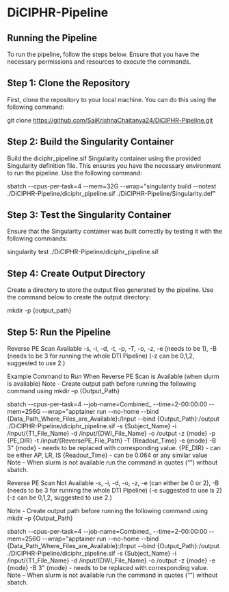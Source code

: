 # DiCIPHR-Pipeline

## Running the Pipeline
To run the pipeline, follow the steps below. Ensure that you have the necessary permissions and resources to execute the commands.
 
## Step 1: Clone the Repository
First, clone the repository to your local machine. You can do this using the following command:
 
git clone https://github.com/SaiKrishnaChaitanya24/DiCIPHR-Pipeline.git
 
## Step 2: Build the Singularity Container
Build the diciphr_pipeline.sif Singularity container using the provided Singularity definition file. This ensures you have the necessary environment to run the pipeline. Use the following command:
 
sbatch --cpus-per-task=4 --mem=32G --wrap="singularity build --notest ./DiCIPHR-Pipeline/diciphr_pipeline.sif ./DiCIPHR-Pipeline/Singularity.def"

## Step 3: Test the Singularity Container

Ensure that the Singularity container was built correctly by testing it with the following commands:

singularity test ./DiCIPHR-Pipeline/diciphr_pipeline.sif 
 
## Step 4: Create Output Directory
Create a directory to store the output files generated by the pipeline. Use the command below to create the output directory:
 
mkdir -p {output_path}
 
## Step 5: Run the Pipeline
Reverse PE Scan Available
-s, -i, -d, -t, -p, -T, -o, -z, -e (needs to be 1), -B (needs to be 3 for running the whole DTI Pipeline) (-z can be 0,1,2, suggested to use 2.)

Example Command to Run When Reverse PE Scan is Available (when slurm is available)
Note - Create output path before running the following command using mkdir –p {Output_Path}

sbatch --cpus-per-task=4 --job-name=Combined_ --time=2-00:00:00 --mem=256G --wrap="apptainer run --no-home --bind {Data_Path_Where_Files_are_Available}:/Input --bind {Output_Path}:/output ./DiCIPHR-Pipeline/diciphr_pipeline.sif -s {Subject_Name} -i /input/{T1_File_Name} -d /input/{DWI_File_Name} -o /output -z {mode} -p {PE_DIR} -t /input/{ReversePE_File_Path} -T {Readout_Time} -e {mode} -B 3"
{mode} - needs to be replaced with corresponding value.
{PE_DIR} - can be either AP, LR, IS
{Readout_Time} - can be 0.064 or any similar value
Note – When slurm is not available run the command in quotes (“”) without sbatch.

Reverse PE Scan Not Available
-s, -i, -d, -o, -z, -e (can either be 0 or 2), -B (needs to be 3 for running the whole DTI Pipeline) (-e suggested to use is 2) (-z can be 0,1,2, suggested to use 2.)

Note - Create output path before running the following command using mkdir –p {Output_Path}

sbatch --cpus-per-task=4 --job-name=Combined_ --time=2-00:00:00 --mem=256G --wrap="apptainer run --no-home --bind {Data_Path_Where_Files_are_Available}:/Input --bind {Output_Path}:/output ./DiCIPHR-Pipeline/diciphr_pipeline.sif -s {Subject_Name} -i /input/{T1_File_Name} -d /input/{DWI_File_Name} -o /output -z {mode} -e {mode} -B 3"
{mode} - needs to be replaced with corresponding value.
Note – When slurm is not available run the command in quotes (“”) without sbatch.
